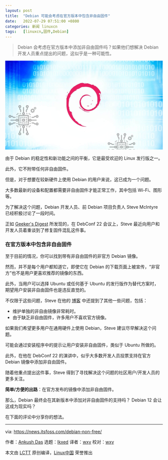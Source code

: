 ```yaml
---
layout: post
title:	"Debian 可能会考虑在官方版本中包含非自由固件"
date:	2022-07-29 07:51:00 +0800 
categories:	新闻 linuxcn 
tags:	[linuxcn,固件,Debian]
---
```




> 
> Debian 会考虑在官方版本中添加非自由固件吗？如果他们想解决 Debian 开发人员重点提出的问题，这似乎是一种可能性。
> 
> 
> 


![debian](/Asserts/Images/album/202207/29/075143o0jogujivuigw05s.jpg)


由于 Debian 的稳定性和新功能之间的平衡，它是最受欢迎的 Linux 发行版之一。


此外，它不附带任何非自由固件。


但是，对于想要在较新硬件上使用 Debian 的用户来说，这已成为一个问题。


大多数最新的设备和配置都需要非自由固件才能正常工作，其中包括 Wi-Fi、图形等。


为了解决这个问题，Debian 开发人员、前 Debian 项目负责人 Steve McIntyre 已经积极讨论了一段时间。


正如 [Geeker's Digest](https://www.geekersdigest.com/debian-on-the-verge-to-include-non-free-firmware-in-official-releases/) 所发现的，在 DebConf 22 会议上，Steve 最近向用户和开发人员着重谈到了修复固件混乱这件事。


### 在官方版本中包含非自由固件


至于目前的情况，你可以找到带有非自由固件的非官方 Debian 镜像。


然而，并不是每个用户都知道它，即使它在 Debian 的下载页面上被宣传，“非官方”也不是用户更喜欢推荐的镜像的东西。


此外，当用户可以选择 Ubuntu 或任何基于 Ubuntu 的发行版作为替代方案时，期望用户安装非自由固件也是违反直觉的。


不仅限于这些问题，Steve 在他的 [博客](https://blog.einval.com/2022/04/19#firmware-what-do-we-do) 中还提到了其他一些问题，包括：


* 维护单独的非自由镜像非常耗时。
* 由于缺乏非自由固件，许多用户不喜欢官方镜像。


如果我们希望更多用户在通用硬件上使用 Debian，Steve 建议尽早解决这个问题。


可能会通过安装程序中的提示让用户安装非自由固件，类似于 Ubuntu 所做的。


此外，在他在 DebConf 22 的演讲中，似乎大多数开发人员投票支持在官方 Debian 镜像中添加非自由固件。


随着他重点提出这件事，Steve 得到了寻找解决这个问题的社区用户/开发人员的更多关注。


**简单/方便的出路**：在官方发布的镜像中添加非自由固件。


那么，Debian 最终会在其新版本中添加对非自由固件的支持吗？ Debian 12 会让这成为现实吗？


在下面的评论中分享你的想法。




---


via: <https://news.itsfoss.com/debian-non-free/>


作者：[Ankush Das](https://news.itsfoss.com/author/ankush/) 选题：[lkxed](https://github.com/lkxed) 译者：[wxy](https://github.com/wxy) 校对：[wxy](https://github.com/wxy)


本文由 [LCTT](https://github.com/LCTT/TranslateProject) 原创编译，[Linux中国](https://linux.cn/) 荣誉推出
